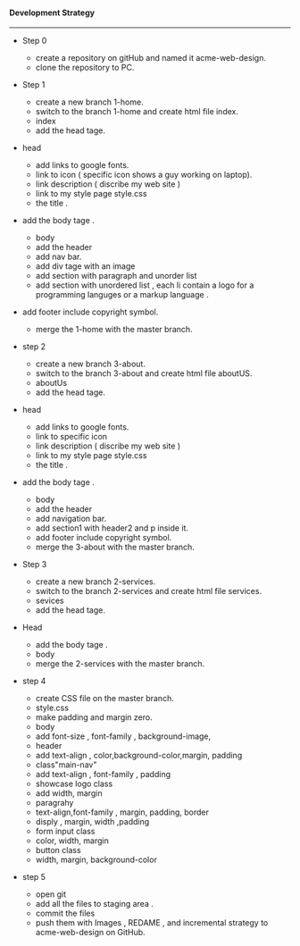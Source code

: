 #### Development Strategy
________________________________________
* Step 0
	* create a repository on gitHub and named it acme-web-design.
	* clone the repository to PC.
* Step 1
  * create a new branch 1-home.
  * switch to the branch 1-home and create html file index.
  * index
  * add the head tage.
* head
  * add links to google fonts.
  * link to icon ( specific icon shows a guy working on laptop).
  * link description ( discribe my web site )
  * link to my style page style.css
  * the title .
* add the body tage .
  * body
  * add the header
  * add nav bar.
  * add div tage with an image 
  * add section with paragraph and unorder list 
  * add section with unordered list , each li contain a logo for a programming languges or a markup language .
* add footer include copyright symbol.
  * merge the 1-home with the master branch.

* step 2
  * create a new branch 3-about.
  * switch to the branch 3-about and create html file aboutUS.
  * aboutUs
  * add the head tage.
* head
  * add links to google fonts.
  * link to specific icon
  * link description ( discribe my web site )
  * link to my style page style.css
  * the title .
* add the body tage .
  * body
  * add the header
  * add navigation bar.
  * add section1 with header2 and p inside it.
  * add footer include copyright symbol.
  * merge the 3-about with the master branch.

* Step 3
  * create a new branch 2-services.
  * switch to the branch 2-services and create html file services.
  * sevices
  * add the head tage.
* Head
  * add the body tage .
  * body
  * merge the 2-services with the master branch.

* step 4
  * create CSS file on the master branch.
  * style.css
  * make padding and margin zero.
  * body
  * add font-size , font-family , background-image,
  * header
  * add text-align , color,background-color,margin, padding
  * class"main-nav"
  * add text-align , font-family , padding
  * showcase logo class
  * add width, margin
  * paragrahy
  * text-align,font-family , margin, padding, border
  * disply , margin, width ,padding
  * form input class
  * color, width, margin
  * button class
  * width, margin, background-color
  
* step 5
  * open git
  * add all the files to staging area .
  * commit the files
  * push them with Images , REDAME , and incremental strategy to acme-web-design on GitHub.